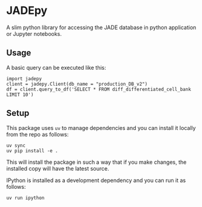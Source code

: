# JADEpy

A slim python library for accessing the JADE database in python application or Jupyter notebooks.

## Usage

A basic query can be executed like this:

    import jadepy
    client = jadepy.Client(db_name = "production_DB_v2")
    df = client.query_to_df('SELECT * FROM diff_differentiated_cell_bank LIMIT 10')

## Setup

This package uses `uv` to manage dependencies and you can install it locally from the repo as follows:

    uv sync
    uv pip install -e .

This will install the package in such a way that if you make changes, the installed copy will have the latest source.

IPython is installed as a development dependency and you can run it as follows:

    uv run ipython
